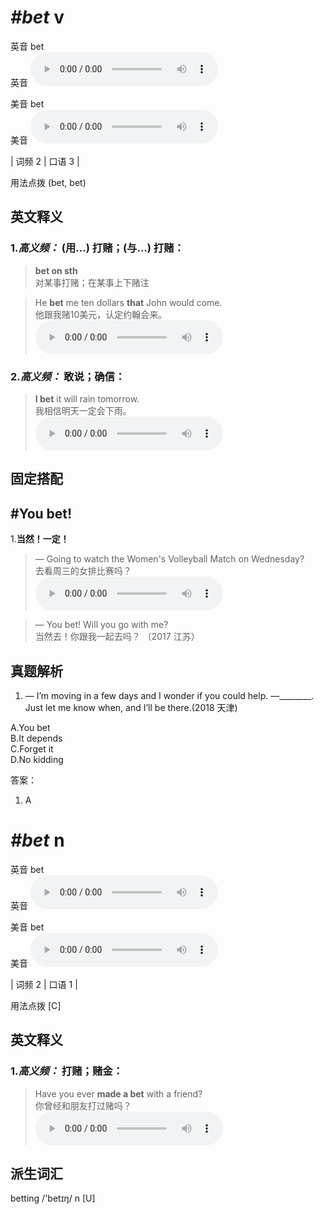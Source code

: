 # ***\#bet*** v
英音 bet  
英音
<audio src="./media/bet-B.aac" controls="controls"></audio>

美音 bet  
美音
<audio src="./media/bet.aac" controls="controls"></audio>



| 词频 2 | 口语 3 |  

用法点拨  (bet, bet)

英文释义
---
### 1.*高义频：* **(用…) 打赌；(与…) 打赌：**  

 > **bet on sth**   
 > 对某事打赌；在某事上下赌注    

 > He **bet** me ten dollars **that** John would come.   
 > 他跟我赌10美元，认定约翰会来。    
<audio src="./media/1-bet.aac" controls="controls"></audio>

### 2.*高义频：* **敢说；确信：**  

 > **I bet** it will rain tomorrow.   
 > 我相信明天一定会下雨。    
<audio src="./media/2-bet.aac" controls="controls"></audio>


固定搭配
---
## \#You bet! 
1.**当然！一定！**  

 > — Going to watch the Women's Volleyball Match on Wednesday?  
 > 去看周三的女排比赛吗？    
<audio src="./media/Bet-101_AAC.aac" controls="controls"></audio>

 > — You bet! Will you go with me?  
 > 当然去！你跟我一起去吗？  （2017 江苏）  


真题解析
---
1. — I’m moving in a few days and I wonder if you could help.
—________. Just let me know when, and I’ll be there.(2018 天津)
  
A.You bet  
B.It depends  
C.Forget it  
D.No kidding  

答案：
1. A  

# ***\#bet*** n
英音 bet  
英音
<audio src="./media/bet-B.aac" controls="controls"></audio>

美音 bet  
美音
<audio src="./media/bet.aac" controls="controls"></audio>



| 词频 2 | 口语 1 |  

用法点拨  [C]

英文释义
---
### 1.*高义频：* **打赌；赌金：**  

 > Have you ever **made a bet** with a friend?   
 > 你曾经和朋友打过赌吗？    
<audio src="./media/4-bet.aac" controls="controls"></audio>


派生词汇
---
betting /'betɪŋ/ n [U]   

